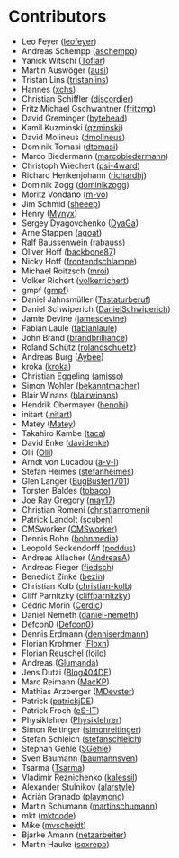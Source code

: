 # Contributors

 * Leo Feyer ([leofeyer](https://github.com/leofeyer))
 * Andreas Schempp ([aschempp](https://github.com/aschempp))
 * Yanick Witschi ([Toflar](https://github.com/Toflar))
 * Martin Auswöger ([ausi](https://github.com/ausi))
 * Tristan Lins ([tristanlins](https://github.com/tristanlins))
 * Hannes ([xchs](https://github.com/xchs))
 * Christian Schiffler ([discordier](https://github.com/discordier))
 * Fritz Michael Gschwantner ([fritzmg](https://github.com/fritzmg))
 * David Greminger ([bytehead](https://github.com/bytehead))
 * Kamil Kuzminski ([qzminski](https://github.com/qzminski))
 * David Molineus ([dmolineus](https://github.com/dmolineus))
 * Dominik Tomasi ([dtomasi](https://github.com/dtomasi))
 * Marco Biedermann ([marcobiedermann](https://github.com/marcobiedermann))
 * Christoph Wiechert ([psi-4ward](https://github.com/psi-4ward))
 * Richard Henkenjohann ([richardhj](https://github.com/richardhj))
 * Dominik Zogg ([dominikzogg](https://github.com/dominikzogg))
 * Moritz Vondano ([m-vo](https://github.com/m-vo))
 * Jim Schmid ([sheeep](https://github.com/sheeep))
 * Henry ([Mynyx](https://github.com/Mynyx))
 * Sergey Dyagovchenko ([DyaGa](https://github.com/DyaGa))
 * Arne Stappen ([agoat](https://github.com/agoat))
 * Ralf Baussenwein ([rabauss](https://github.com/rabauss))
 * Oliver Hoff ([backbone87](https://github.com/backbone87))
 * Nicky Hoff ([frontendschlampe](https://github.com/frontendschlampe))
 * Michael Roitzsch ([mroi](https://github.com/mroi))
 * Volker Richert ([volkerrichert](https://github.com/volkerrichert))
 * gmpf ([gmpf](https://github.com/gmpf))
 * Daniel Jahnsmüller ([Tastaturberuf](https://github.com/Tastaturberuf))
 * Daniel Schwiperich ([DanielSchwiperich](https://github.com/DanielSchwiperich))
 * Jamie Devine ([jamesdevine](https://github.com/jamesdevine))
 * Fabian Laule ([fabianlaule](https://github.com/fabianlaule))
 * John Brand ([brandbrilliance](https://github.com/brandbrilliance))
 * Roland Schütz ([rolandschuetz](https://github.com/rolandschuetz))
 * Andreas Burg ([Aybee](https://github.com/Aybee))
 * kroka ([kroka](https://github.com/kroka))
 * Christian Eggeling ([amisso](https://github.com/amisso))
 * Simon Wohler ([bekanntmacher](https://github.com/bekanntmacher))
 * Blair Winans ([blairwinans](https://github.com/blairwinans))
 * Hendrik Obermayer ([henobi](https://github.com/henobi))
 * initart ([initart](https://github.com/initart))
 * Matey ([Matey](https://github.com/Matey))
 * Takahiro Kambe ([taca](https://github.com/taca))
 * David Enke ([davidenke](https://github.com/davidenke))
 * Olli ([Olli](https://github.com/Olli))
 * Arndt von Lucadou ([a-v-l](https://github.com/a-v-l))
 * Stefan Heimes ([stefanheimes](https://github.com/stefanheimes))
 * Glen Langer ([BugBuster1701](https://github.com/BugBuster1701))
 * Torsten Baldes ([tobaco](https://github.com/tobaco))
 * Joe Ray Gregory ([may17](https://github.com/may17))
 * Christian Romeni ([christianromeni](https://github.com/christianromeni))
 * Patrick Landolt ([scuben](https://github.com/scuben))
 * CMSworker ([CMSworker](https://github.com/CMSworker))
 * Dennis Bohn ([bohnmedia](https://github.com/bohnmedia))
 * Leopold Seckendorff ([poddus](https://github.com/poddus))
 * Andreas Allacher ([AndreasA](https://github.com/AndreasA))
 * Andreas Fieger ([fiedsch](https://github.com/fiedsch))
 * Benedict Zinke ([bezin](https://github.com/bezin))
 * Christian Kolb ([christian-kolb](https://github.com/christian-kolb))
 * Cliff Parnitzky ([cliffparnitzky](https://github.com/cliffparnitzky))
 * Cédric Morin ([Cerdic](https://github.com/Cerdic))
 * Daniel Nemeth ([daniel-nemeth](https://github.com/daniel-nemeth))
 * Defcon0 ([Defcon0](https://github.com/Defcon0))
 * Dennis Erdmann ([denniserdmann](https://github.com/denniserdmann))
 * Florian Krohmer ([Floxn](https://github.com/Floxn))
 * Florian Reuschel ([loilo](https://github.com/loilo))
 * Andreas ([Glumanda](https://github.com/Glumanda))
 * Jens Dutzi ([Blog404DE](https://github.com/Blog404DE))
 * Marc Reimann ([MacKP](https://github.com/MacKP))
 * Mathias Arzberger ([MDevster](https://github.com/MDevster))
 * Patrick ([patrickjDE](https://github.com/patrickjDE))
 * Patrick Froch ([eS-IT](https://github.com/eS-IT))
 * Physiklehrer ([Physiklehrer](https://github.com/Physiklehrer))
 * Simon Reitinger ([simonreitinger](https://github.com/simonreitinger))
 * Stefan Schleich ([stefanschleich](https://github.com/stefanschleich))
 * Stephan Gehle ([SGehle](https://github.com/SGehle))
 * Sven Baumann ([baumannsven](https://github.com/baumannsven))
 * Tsarma ([Tsarma](https://github.com/Tsarma))
 * Vladimir Reznichenko ([kalessil](https://github.com/kalessil))
 * Alexander Stulnikov ([alarstyle](https://github.com/alarstyle))
 * Adrián Granado ([playmono](https://github.com/playmono))
 * Martin Schumann ([martinschumann](https://github.com/martinschumann))
 * mkt ([mktcode](https://github.com/mktcode))
 * Mike ([mvscheidt](https://github.com/mvscheidt))
 * Bjarke Amann ([netzarbeiter](https://github.com/netzarbeiter))
 * Martin Hauke ([soxrepo](https://github.com/soxrepo))
